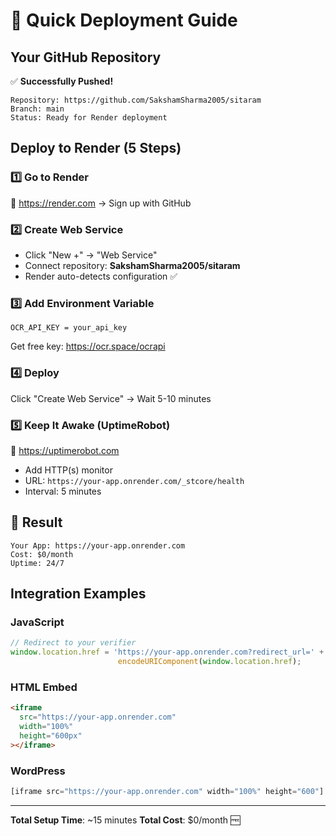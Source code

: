 # 🚀 Quick Deployment Guide

## Your GitHub Repository
✅ **Successfully Pushed!**
```
Repository: https://github.com/SakshamSharma2005/sitaram
Branch: main
Status: Ready for Render deployment
```

## Deploy to Render (5 Steps)

### 1️⃣ Go to Render
🔗 https://render.com → Sign up with GitHub

### 2️⃣ Create Web Service
- Click "New +" → "Web Service"
- Connect repository: **SakshamSharma2005/sitaram**
- Render auto-detects configuration ✅

### 3️⃣ Add Environment Variable
```
OCR_API_KEY = your_api_key
```
Get free key: https://ocr.space/ocrapi

### 4️⃣ Deploy
Click "Create Web Service" → Wait 5-10 minutes

### 5️⃣ Keep It Awake (UptimeRobot)
🔗 https://uptimerobot.com
- Add HTTP(s) monitor
- URL: `https://your-app.onrender.com/_stcore/health`
- Interval: 5 minutes

## 🎉 Result
```
Your App: https://your-app.onrender.com
Cost: $0/month
Uptime: 24/7
```

## Integration Examples

### JavaScript
```javascript
// Redirect to your verifier
window.location.href = 'https://your-app.onrender.com?redirect_url=' + 
                        encodeURIComponent(window.location.href);
```

### HTML Embed
```html
<iframe 
  src="https://your-app.onrender.com" 
  width="100%" 
  height="600px"
></iframe>
```

### WordPress
```php
[iframe src="https://your-app.onrender.com" width="100%" height="600"]
```

---
**Total Setup Time**: ~15 minutes
**Total Cost**: $0/month 🆓

